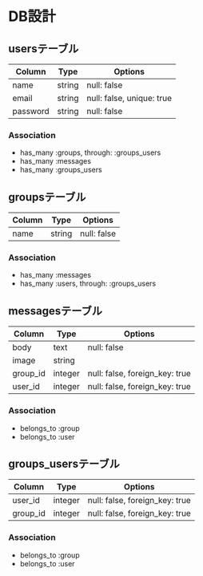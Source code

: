 # DB設計
## usersテーブル
|Column|Type|Options|
|------|----|-------|
|name|string|null: false|
|email|string|null: false, unique: true|
|password|string|null: false|
### Association
- has_many :groups, through: :groups_users
- has_many :messages
- has_many :groups_users

## groupsテーブル
|Column|Type|Options|
|------|----|-------|
|name|string|null: false|
### Association
- has_many :messages
- has_many  :users, through: :groups_users

## messagesテーブル
|Column|Type|Options|
|------|----|-------|
|body|text|null: false|
|image|string||
|group_id|integer|null: false, foreign_key: true|
|user_id|integer|null: false, foreign_key: true|
### Association
- belongs_to :group
- belongs_to :user

## groups_usersテーブル
|Column|Type|Options|
|------|----|-------|
|user_id|integer|null: false, foreign_key: true|
|group_id|integer|null: false, foreign_key: true|
### Association
- belongs_to :group
- belongs_to :user